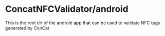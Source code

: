 # ConcatNFCValidator/android

This is the root dir of the android app that can be used to validate NFC tags generated by ConCat
